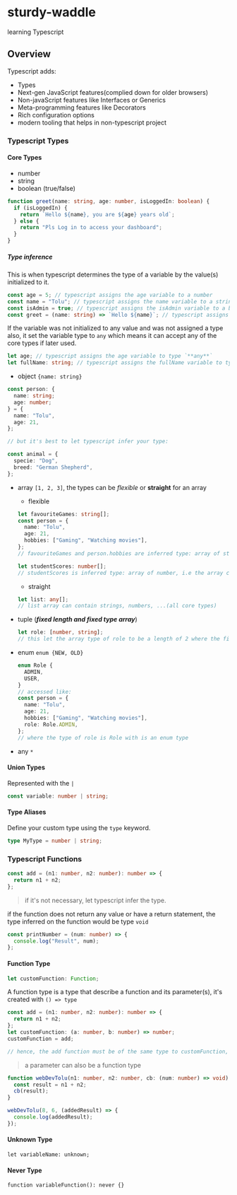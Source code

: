 # sturdy-waddle

learning Typescript

## Overview

Typescript adds:

- Types
- Next-gen JavaScript features(complied down for older browsers)
- Non-javaScript features like Interfaces or Generics
- Meta-programming features like Decorators
- Rich configuration options
- modern tooling that helps in non-typescript project

### Typescript Types

#### Core Types

- number
- string
- boolean (true/false)

```ts
function greet(name: string, age: number, isLoggedIn: boolean) {
  if (isLoggedIn) {
    return `Hello ${name}, you are ${age} years old`;
  } else {
    return "Pls Log in to access your dashboard";
  }
}
```

##### Type inference

This is when typescript determines the type of a variable by the value(s) initialized to it.

```ts
const age = 5; // typescript assigns the age variable to a number
const name = "Tolu"; // typescript assigns the name variable to a string
const isAdmin = true; // typescript assigns the isAdmin variable to a boolean
const greet = (name: string) => `Hello ${name}`; // typescript assigns the greet function to a string because it returns prop which is also a string
```

If the variable was not initialized to any value and was not assigned a type also, it set the variable type to `any` which means it can accept any of the core types if later used.

```ts
let age; // typescript assigns the age variable to type `**any**`
let fullName: string; // typescript assigns the fullName variable to type `string` because it assigned the type at the declaration.
```

- object `{name: string}`

```ts
const person: {
  name: string;
  age: number;
} = {
  name: "Tolu",
  age: 21,
};

// but it's best to let typescript infer your type:

const animal = {
  specie: "Dog",
  breed: "German Shepherd",
};
```

- array `[1, 2, 3]`, the types can be _flexible_ or **straight** for an array

  - flexible

  ```ts
  let favouriteGames: string[];
  const person = {
    name: "Tolu",
    age: 21,
    hobbies: ["Gaming", "Watching movies"],
  };
  // favouriteGames and person.hobbies are inferred type: array of strings, i.e the array can only contain string values

  let studentScores: number[];
  // studentScores is inferred type: array of number, i.e the array can only contain number values
  ```

  - straight

  ```ts
  let list: any[];
  // list array can contain strings, numbers, ...(all core types)
  ```

- tuple (**_fixed length and fixed type array_**)

  ```ts
  let role: [number, string];
  // this let the array type of role to be a length of 2 where the first element is a number and the second is a string
  ```

- enum `enum {NEW, OLD}`

  ```ts
  enum Role {
    ADMIN,
    USER,
  }
  // accessed like:
  const person = {
    name: "Tolu",
    age: 21,
    hobbies: ["Gaming", "Watching movies"],
    role: Role.ADMIN,
  };
  // where the type of role is Role with is an enum type
  ```

- any `*`

#### Union Types

Represented with the `|`

```ts
const variable: number | string;
```

#### Type Aliases

Define your custom type using the `type` keyword.

```ts
type MyType = number | string;
```

### Typescript Functions

```ts
const add = (n1: number, n2: number): number => {
  return n1 + n2;
};
```

> if it's not necessary, let typescript infer the type.

if the function does not return any value or have a return statement, the type inferred on the function would be type `void`

```ts
const printNumber = (num: number) => {
  console.log("Result", num);
};
```

#### Function Type

```ts
let customFunction: Function;
```

A function type is a type that describe a function and its parameter(s), it's created with `() => type`

```ts
const add = (n1: number, n2: number): number => {
  return n1 + n2;
};
let customFunction: (a: number, b: number) => number;
customFunction = add;

// hence, the add function must be of the same type to customFunction, i.e receives two parameters which are both numbers
```

> a parameter can also be a function type

```ts
function webDevTolu(n1: number, n2: number, cb: (num: number) => void) {
  const result = n1 + n2;
  cb(result);
}

webDevTolu(8, 6, (addedResult) => {
  console.log(addedResult);
});
```

#### Unknown Type

`let variableName: unknown;`

#### Never Type

`function variableFunction(): never {}`
